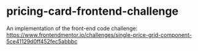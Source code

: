 # pricing-card-frontend-challenge
An implementation of the front-end code challenge: https://www.frontendmentor.io/challenges/single-price-grid-component-5ce41129d0ff452fec5abbbc
